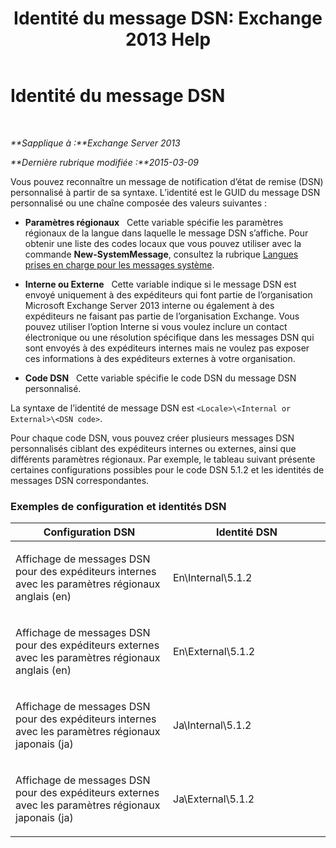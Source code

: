 ﻿---
title: 'Identité du message DSN: Exchange 2013 Help'
TOCTitle: Identité du message DSN
ms:assetid: 70ffba22-e4fd-4cd3-98f5-8bfca2df89e4
ms:mtpsurl: https://technet.microsoft.com/fr-fr/library/Aa998835(v=EXCHG.150)
ms:contentKeyID: 50478423
ms.date: 04/24/2018
mtps_version: v=EXCHG.150
ms.translationtype: HT
---

# Identité du message DSN

 

_**Sapplique à :**Exchange Server 2013_

_**Dernière rubrique modifiée :**2015-03-09_

Vous pouvez reconnaître un message de notification d’état de remise (DSN) personnalisé à partir de sa syntaxe. L’identité est le GUID du message DSN personnalisé ou une chaîne composée des valeurs suivantes :

  - **Paramètres régionaux**   Cette variable spécifie les paramètres régionaux de la langue dans laquelle le message DSN s’affiche. Pour obtenir une liste des codes locaux que vous pouvez utiliser avec la commande **New-SystemMessage**, consultez la rubrique [Langues prises en charge pour les messages système](supported-languages-for-system-messages-exchange-2013-help.md).

  - **Interne ou Externe**   Cette variable indique si le message DSN est envoyé uniquement à des expéditeurs qui font partie de l’organisation Microsoft Exchange Server 2013 interne ou également à des expéditeurs ne faisant pas partie de l’organisation Exchange. Vous pouvez utiliser l’option Interne si vous voulez inclure un contact électronique ou une résolution spécifique dans les messages DSN qui sont envoyés à des expéditeurs internes mais ne voulez pas exposer ces informations à des expéditeurs externes à votre organisation.

  - **Code DSN**   Cette variable spécifie le code DSN du message DSN personnalisé.

La syntaxe de l’identité de message DSN est `<Locale>\<Internal or External>\<DSN code>`.

Pour chaque code DSN, vous pouvez créer plusieurs messages DSN personnalisés ciblant des expéditeurs internes ou externes, ainsi que différents paramètres régionaux. Par exemple, le tableau suivant présente certaines configurations possibles pour le code DSN 5.1.2 et les identités de messages DSN correspondantes.

### Exemples de configuration et identités DSN

<table>
<colgroup>
<col style="width: 50%" />
<col style="width: 50%" />
</colgroup>
<thead>
<tr class="header">
<th>Configuration DSN</th>
<th>Identité DSN</th>
</tr>
</thead>
<tbody>
<tr class="odd">
<td><p>Affichage de messages DSN pour des expéditeurs internes avec les paramètres régionaux anglais (en)</p></td>
<td><p>En\Internal\5.1.2</p></td>
</tr>
<tr class="even">
<td><p>Affichage de messages DSN pour des expéditeurs externes avec les paramètres régionaux anglais (en)</p></td>
<td><p>En\External\5.1.2</p></td>
</tr>
<tr class="odd">
<td><p>Affichage de messages DSN pour des expéditeurs internes avec les paramètres régionaux japonais (ja)</p></td>
<td><p>Ja\Internal\5.1.2</p></td>
</tr>
<tr class="even">
<td><p>Affichage de messages DSN pour des expéditeurs externes avec les paramètres régionaux japonais (ja)</p></td>
<td><p>Ja\External\5.1.2</p></td>
</tr>
</tbody>
</table>

